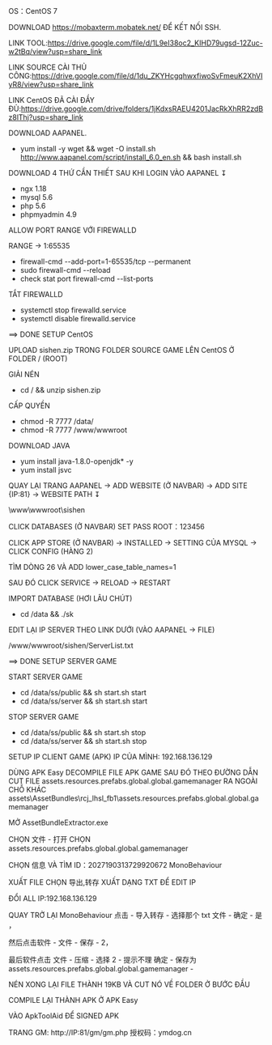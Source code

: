 OS：CentOS 7

DOWNLOAD https://mobaxterm.mobatek.net/ ĐỂ KẾT NỐI SSH.

LINK TOOL:https://drive.google.com/file/d/1L9eI38oc2_KIHD79ugsd-12Zuc-w2tBq/view?usp=share_link

LINK SOURCE CÀI THỦ CÔNG:https://drive.google.com/file/d/1du_ZKYHcgqhwxfiwoSvFmeuK2XhVIyR8/view?usp=share_link

LINK CentOS ĐÃ CÀI ĐẦY ĐỦ:https://drive.google.com/drive/folders/1jKdxsRAEU4201JacRkXhRR2zdBz8lThj?usp=share_link

DOWNLOAD AAPANEL.
- yum install -y wget && wget -O install.sh http://www.aapanel.com/script/install_6.0_en.sh && bash install.sh

DOWNLOAD 4 THỨ CẦN THIẾT SAU KHI LOGIN VÀO AAPANEL ↧

- ngx 1.18
- mysql 5.6
- php 5.6
- phpmyadmin 4.9

ALLOW PORT RANGE VỚI FIREWALLD

RANGE -> 1:65535

- firewall-cmd --add-port=1-65535/tcp --permanent
- sudo firewall-cmd --reload
- check stat port firewall-cmd --list-ports

TẮT FIREWALLD
- systemctl stop firewalld.service
- systemctl disable firewalld.service

==> DONE SETUP CentOS

UPLOAD sishen.zip TRONG FOLDER SOURCE GAME LÊN CentOS Ở FOLDER / (ROOT)

GIẢI NÉN

- cd / && unzip sishen.zip

CẤP QUYỀN

- chmod -R 7777 /data/
- chmod -R 7777 /www/wwwroot

DOWNLOAD JAVA

- yum install java-1.8.0-openjdk\* -y
- yum install jsvc

QUAY LẠI TRANG AAPANEL -> ADD WEBSITE (Ở NAVBAR) -> ADD SITE {IP:81} -> WEBSITE PATH ↧

\www\wwwroot\sishen

CLICK DATABASES (Ở NAVBAR) SET PASS ROOT：123456

CLICK APP STORE (Ở NAVBAR) -> INSTALLED -> SETTING CỦA MYSQL -> CLICK CONFIG (HÀNG 2)

TÌM DÒNG 26 VÀ ADD lower_case_table_names=1

SAU ĐÓ CLICK SERVICE -> RELOAD -> RESTART

IMPORT DATABASE (HƠI LÂU CHÚT)

- cd /data && ./sk

EDIT LẠI IP SERVER THEO LINK DƯỚI (VÀO AAPANEL -> FILE)

/www/wwwroot/sishen/ServerList.txt

==> DONE SETUP SERVER GAME

START SERVER GAME

- cd /data/ss/public && sh start.sh start
- cd /data/ss/server && sh start.sh start

STOP SERVER GAME

- cd /data/ss/public && sh start.sh stop
- cd /data/ss/server && sh start.sh stop

SETUP IP CLIENT GAME (APK)
IP CỦA MÌNH: 192.168.136.129

DÙNG APK Easy DECOMPILE FILE APK GAME SAU ĐÓ THEO ĐƯỜNG DẪN CUT FILE assets.resources.prefabs.global.global.gamemanager
RA NGOÀI CHỖ KHÁC
assets\AssetBundles\rcj_lhsl_fb1\assets.resources.prefabs.global.global.gamemanager

MỞ AssetBundleExtractor.exe  

CHỌN 文件 - 打开 CHỌN assets.resources.prefabs.global.global.gamemanager

CHỌN 信息 VÀ TÌM ID：2027190313729920672 MonoBehaviour

XUẤT FILE CHỌN 导出,转存 XUẤT DẠNG TXT ĐỂ EDIT IP

ĐỔI ALL IP:192.168.136.129

QUAY TRỞ LẠI MonoBehaviour 点击 - 导入转存 - 选择那个 txt 文件 - 确定 - 是 ，

然后点击软件 - 文件 - 保存 - 2，

最后软件点击 文件 - 压缩 - 选择 2 - 提示不理 确定 - 保存为 assets.resources.prefabs.global.global.gamemanager -

NÉN XONG LẠI FILE THÀNH 19KB VÀ CUT NÓ VỀ FOLDER Ở BƯỚC ĐẦU

COMPILE LẠI THÀNH APK Ở APK Easy

VÀO ApkToolAid ĐỂ SIGNED APK

TRANG GM:
http://IP:81/gm/gm.php
授权码：ymdog.cn
